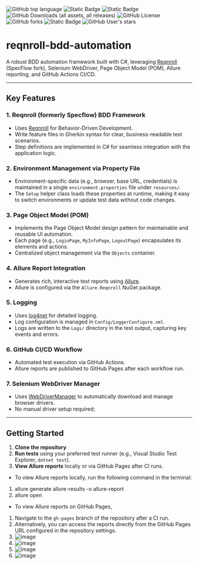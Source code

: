 ![GitHub top language](https://img.shields.io/github/languages/top/MahrukhJawed/reqnroll-bdd-automation) 
![Static Badge](https://img.shields.io/badge/selenium%20C%23-Reqnroll-darkblue) ![Static Badge](https://img.shields.io/badge/formerly-Specflow-orange) ![GitHub Downloads (all assets, all releases)](https://img.shields.io/github/downloads/MahrukhJawed/reqnroll-bdd-automation/total)
![GitHub License](https://img.shields.io/github/license/MahrukhJawed/reqnroll-bdd-automation) ![GitHub forks](https://img.shields.io/github/forks/MahrukhJawed/reqnroll-bdd-automation)
![Static Badge](https://img.shields.io/badge/BDD%20Automation%20Framework-red) ![GitHub User's stars](https://img.shields.io/github/stars/MahrukhJawed)

# reqnroll-bdd-automation

A robust BDD automation framework built with C#, leveraging [Reqnroll](https://reqnroll.net/) (SpecFlow fork), Selenium WebDriver, Page Object Model (POM), Allure reporting, and GitHub Actions CI/CD.

---

## Key Features

### 1. Reqnroll (formerly Specflow) BDD Framework

- Uses [Reqnroll](https://reqnroll.net/) for Behavior-Driven Development.
- Write feature files in Gherkin syntax for clear, business-readable test scenarios.
- Step definitions are implemented in C# for seamless integration with the application logic.

### 2. Environment Management via Property File

- Environment-specific data (e.g., browser, base URL, credentials) is maintained in a single `environment.properties` file under `resources/`.
- The `Setup` helper class loads these properties at runtime, making it easy to switch environments or update test data without code changes.

### 3. Page Object Model (POM)

- Implements the Page Object Model design pattern for maintainable and reusable UI automation.
- Each page (e.g., `LoginPage`, `MyInfoPage`, `LogoutPage`) encapsulates its elements and actions.
- Centralized object management via the `Objects` container.

### 4. Allure Report Integration

- Generates rich, interactive test reports using [Allure](https://docs.qameta.io/allure/).
- Allure is configured via the `Allure.Reqnroll` NuGet package.

### 5. Logging

- Uses [log4net](https://logging.apache.org/log4net/) for detailed logging.
- Log configuration is managed in `Config/LoggerConfigure.xml`.
- Logs are written to the `Logs/` directory in the test output, capturing key events and errors.

### 6. GitHub CI/CD Workflow

- Automated test execution via GitHub Actions.
- Allure reports are published to GitHub Pages after each workflow run.

### 7. Selenium WebDriver Manager

- Uses [WebDriverManager](https://github.com/rosolko/WebDriverManager.Net) to automatically download and manage browser drivers.
- No manual driver setup required; 
---

## Getting Started

1. **Clone the repository**
3. **Run tests** using your preferred test runner (e.g., Visual Studio Test Explorer, `dotnet test`).
4. **View Allure reports** locally or via GitHub Pages after CI runs.

- To view Allure reports locally, run the following command in the terminal:
1. allure generate allure-results -o allure-report
2. allure open

- To view Allure reports on GitHub Pages, 
1. Navigate to the `gh-pages` branch of the repository after a CI run.
2. Alternatively, you can access the reports directly from the GitHub Pages URL configured in the repository settings.
3. ![image](https://github.com/user-attachments/assets/04859c01-7c68-4291-9805-f62ab972f0fc)
4. ![image](https://github.com/user-attachments/assets/69b21d24-4879-4c41-ac1b-536ea301455c)
5. ![image](https://github.com/user-attachments/assets/012d8ca1-6517-4be7-a05f-374d2d4d7bb5)
6. ![image](https://github.com/user-attachments/assets/8c56c038-c6fd-466e-8f0a-1b319235228a)





